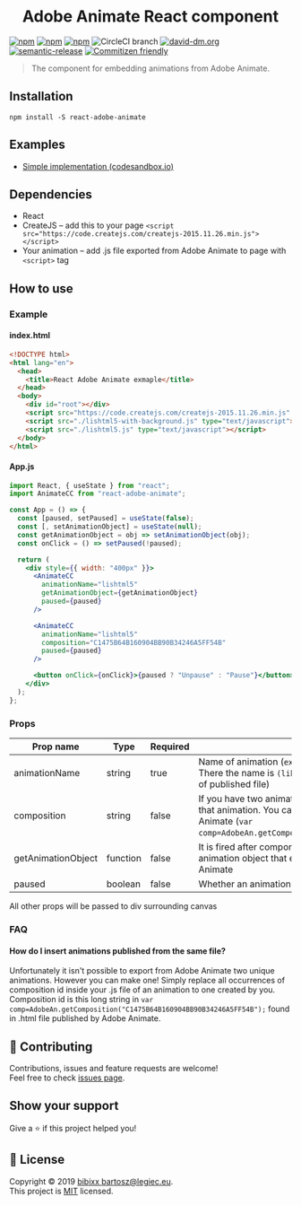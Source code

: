 <h1 align="center">Adobe Animate React component</h1>

[![npm](https://badgen.net/npm/v/react-adobe-animate)](https://www.npmjs.com/package/react-adobe-animate)
[![npm](https://badgen.net/npm/dt/react-adobe-animate)](https://www.npmjs.com/package/react-adobe-animate)
[![npm](https://badgen.net/npm/dm/react-adobe-animate)](https://www.npmjs.com/package/react-adobe-animate)
![CircleCI branch](https://badgen.net/circleci/github/bibixx/react-adobe-animate)
[![david-dm.org](https://badgen.net/david/dep/bibixx/react-adobe-animate)](https://david-dm.org/bibixx/react-adobe-animate)
[![semantic-release](https://img.shields.io/badge/%20%20%F0%9F%93%A6%F0%9F%9A%80-semantic--release-e10079.svg)](https://github.com/semantic-release/semantic-release)
[![Commitizen friendly](https://badgen.net/badge/commitizen/friendly/green)](http://commitizen.github.io/cz-cli/)

> The component for embedding animations from Adobe Animate.

## Installation

`npm install -S react-adobe-animate`

## Examples

* [Simple implementation (codesandbox.io)](https://codesandbox.io/s/react-adobe-animate-zw61y)

## Dependencies

* React
* CreateJS – add this to your page `<script src="https://code.createjs.com/createjs-2015.11.26.min.js"></script>`
* Your animation – add .js file exported from Adobe Animate to page with `<script>` tag

## How to use
### Example
#### index.html
```html
<!DOCTYPE html>
<html lang="en">
  <head>
    <title>React Adobe Animate exmaple</title>
  </head>
  <body>
    <div id="root"></div>
    <script src="https://code.createjs.com/createjs-2015.11.26.min.js" type="text/javascript"></script>
    <script src="./lishtml5-with-background.js" type="text/javascript"></script>
    <script src="./lishtml5.js" type="text/javascript"></script>
  </body>
</html>

```

#### App.js
```jsx
import React, { useState } from "react";
import AnimateCC from "react-adobe-animate";

const App = () => {
  const [paused, setPaused] = useState(false);
  const [, setAnimationObject] = useState(null);
  const getAnimationObject = obj => setAnimationObject(obj);
  const onClick = () => setPaused(!paused);

  return (
    <div style={{ width: "400px" }}>
      <AnimateCC
        animationName="lishtml5"
        getAnimationObject={getAnimationObject}
        paused={paused}
      />

      <AnimateCC
        animationName="lishtml5"
        composition="C1475B64B160904BB90B34246A5FF54B"
        paused={paused}
      />

      <button onClick={onClick}>{paused ? "Unpause" : "Pause"}</button>
    </div>
  );
};
```

### Props

| Prop name | Type | Required | Description  |
| --------- | ---- | -------- | ------------ |
| animationName | string | true | Name of animation (`exportRoot = new lib.animationName();` in js file. There the name is `(lib.animationName = function`. Also usually name of published file) |
composition | string | false | If you have two animations with same name you can specify an id of that animation. You can get it from .html file generate by Adobe Animate (`var comp=AdobeAn.getComposition("C1475B64B160904BB90B34246A5FF54B");`) |
| getAnimationObject | function | false | It is fired after component was mounted. It takes 1 argument – animation object that enables you to fire functions created in Adobe Animate
paused | boolean | false | Whether an animation should be paused

All other props will be passed to div surrounding canvas

### FAQ

#### How do I insert animations published from the same file?

Unfortunately it isn't possible to export from Adobe Animate two unique animations. However you can make one! Simply replace all occurrences of composition id inside your .js file of an animation to one created by you. Composition id is this long string in `var comp=AdobeAn.getComposition("C1475B64B160904BB90B34246A5FF54B");` found in .html file published by Adobe Animate.

## 🤝 Contributing

Contributions, issues and feature requests are welcome!<br />Feel free to check [issues page](https://github.com/bibixx/react-adobe-animate/issues).

## Show your support

Give a ⭐️ if this project helped you!

## 📝 License

Copyright © 2019 [bibixx <bartosz@legiec.eu>](https://github.com/bibixx).<br />
This project is [MIT](https://github.com/bibixx/react-adobe-animate/blob/master/LICENSE) licensed.
